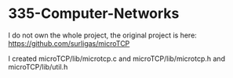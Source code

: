 # 335-Computer-Networks

I do not own the whole project, the original project is here: https://github.com/surligas/microTCP

I created microTCP/lib/microtcp.c  and  microTCP/lib/microtcp.h  and microTCP/lib/util.h
